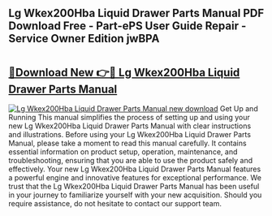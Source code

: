 ## Lg Wkex200Hba Liquid Drawer Parts Manual PDF Download Free - Part-ePS User Guide Repair - Service Owner Edition jwBPA

# <h2><a href="http://bc1335.oget.top/?id=Lg+Wkex200Hba+Liquid+Drawer+Parts+Manual">🔗Download New 👉🔴 Lg Wkex200Hba Liquid Drawer Parts Manual</a></h2>

[![Lg Wkex200Hba Liquid Drawer Parts Manual new download](https://i.imgur.com/5g1atiW.png)](http://bc1335.oget.top/?id=Lg+Wkex200Hba+Liquid+Drawer+Parts+Manual)
Get Up and Running This manual simplifies the process of setting up and using your new Lg Wkex200Hba Liquid Drawer Parts Manual with clear instructions and illustrations. Before using your Lg Wkex200Hba Liquid Drawer Parts Manual, please take a moment to read this manual carefully. It contains essential information on product setup, operation, maintenance, and troubleshooting, ensuring that you are able to use the product safely and effectively. Your new Lg Wkex200Hba Liquid Drawer Parts Manual features a powerful engine and innovative features for exceptional performance. We trust that the Lg Wkex200Hba Liquid Drawer Parts Manual has been useful in your journey to familiarize yourself with your new acquisition. Should you require assistance, do not hesitate to contact our support team.
